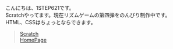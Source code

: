 こんにちは、1STEP621です。  
Scratchやってます。現在リズムゲームの第四弾をのんびり制作中です。  
HTML、CSSはちょっとならできます。  
  
>[Scratch](https://scratch.mit.edu/users/1STEP621/)  
>[HomePage](https://1step621.github.io/)  
